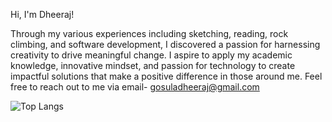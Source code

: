 Hi, I'm Dheeraj!

Through my various experiences including sketching, reading, rock climbing, and software development, I discovered a passion for harnessing creativity to drive meaningful change. I aspire to apply my academic knowledge, innovative mindset, and passion for technology to create impactful solutions that make a positive difference in those around me. Feel free to reach out to me via email- gosuladheeraj@gmail.com

![Top Langs](https://github-readme-stats.vercel.app/api/top-langs/?username=dheeraj-g&size_weight=0.5&count_weight=0.5)
<!--
**Dheeraj-G/Dheeraj-G** is a ✨ _special_ ✨ repository because its `README.md` (this file) appears on your GitHub profile.

Here are some ideas to get you started:

- 🔭 I’m currently working on ...
- 🌱 I’m currently learning ...
- 👯 I’m looking to collaborate on ...
- 🤔 I’m looking for help with ...
- 💬 Ask me about ...
- 📫 How to reach me: ...
- 😄 Pronouns: ...
- ⚡ Fun fact: ...
-->
